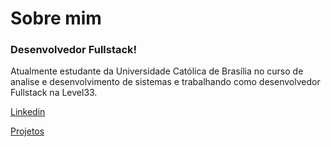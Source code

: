 # Sobre mim

### Desenvolvedor Fullstack!

Atualmente estudante da Universidade Católica de Brasília no curso de analise e desenvolvimento de sistemas e trabalhando como desenvolvedor Fullstack na Level33.

[Linkedin](https://www.linkedin.com/in/pedro-henrique-pinto-642848247/)

[Projetos](https://github.com/pdrhp?tab=repositories)
